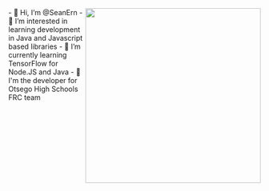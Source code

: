 <img align='right' width="350" src="https://github-readme-stats.vercel.app/api?username=joshlmao&show_icons=true&theme=tokyonight">
- 👋 Hi, I’m @SeanErn
- 👀 I’m interested in learning development in Java and Javascript based libraries
- 🌱 I’m currently learning TensorFlow for Node.JS and Java
- 🤖 I'm the developer for Otsego High Schools FRC team
<!---
SeanErn/SeanErn is a ✨ special ✨ repository because its `README.md` (this file) appears on your GitHub profile.
You can click the Preview link to take a look at your changes.
--->
